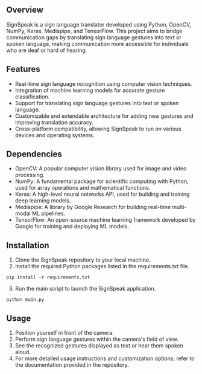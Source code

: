 ## Overview

SignSpeak is a sign language translator developed using Python, OpenCV, NumPy, Keras, Mediapipe, and TensorFlow. This project aims to bridge communication gaps by translating sign language gestures into text or spoken language, making communication more accessible for individuals who are deaf or hard of hearing.

## Features

- Real-time sign language recognition using computer vision techniques.
- Integration of machine learning models for accurate gesture classification.
- Support for translating sign language gestures into text or spoken language.
- Customizable and extendable architecture for adding new gestures and improving translation accuracy.
- Cross-platform compatibility, allowing SignSpeak to run on various devices and operating systems.
  
## Dependencies

- OpenCV: A popular computer vision library used for image and video processing.
- NumPy: A fundamental package for scientific computing with Python, used for array operations and mathematical functions.
- Keras: A high-level neural networks API, used for building and training deep learning models.
- Mediapipe: A library by Google Research for building real-time multi-modal ML pipelines.
- TensorFlow: An open-source machine learning framework developed by Google for training and deploying ML models.
  
## Installation

1. Clone the SignSpeak repository to your local machine.
2. Install the required Python packages listed in the requirements.txt file.
 ```
 pip install -r requirements.txt
 ```
3. Run the main script to launch the SignSpeak application.
 ```
 python main.py
 ```

## Usage

1. Position yourself in front of the camera.
2. Perform sign language gestures within the camera's field of view.
3. See the recognized gestures displayed as text or hear them spoken aloud.
4. For more detailed usage instructions and customization options, refer to the documentation provided in the repository.

